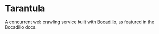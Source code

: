 # Tarantula

A concurrent web crawling service built with [Bocadillo], as featured in the Bocadillo docs.

[Bocadillo]: https://github.com/bocadilloproject/bocadillo
